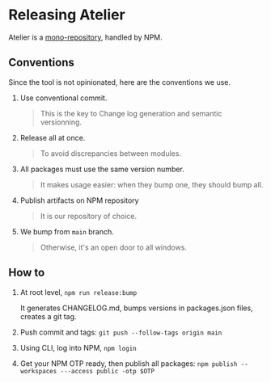 # Releasing Atelier

Atelier is a [mono-repository][mono-repo], handled by NPM.

## Conventions

Since the tool is not opinionated, here are the conventions we use.

1. Use conventional commit.

   > This is the key to Change log generation and semantic versionning.

2. Release all at once.

   > To avoid discrepancies between modules.

3. All packages must use the same version number.

   > It makes usage easier: when they bump one, they should bump all.

4. Publish artifacts on NPM repository

   > It is our repository of choice.

5. We bump from `main` branch.

   > Otherwise, it's an open door to all windows.

## How to

1. At root level, `npm run release:bump`

   It generates CHANGELOG.md, bumps versions in packages.json files, creates a git tag.

2. Push commit and tags: `git push --follow-tags origin main`

3. Using CLI, log into NPM, `npm login`

4. Get your NPM OTP ready, then publish all packages: `npm publish --workspaces ---access public -otp $OTP`

[mono-repo]: https://en.wikipedia.org/wiki/Monorepo
